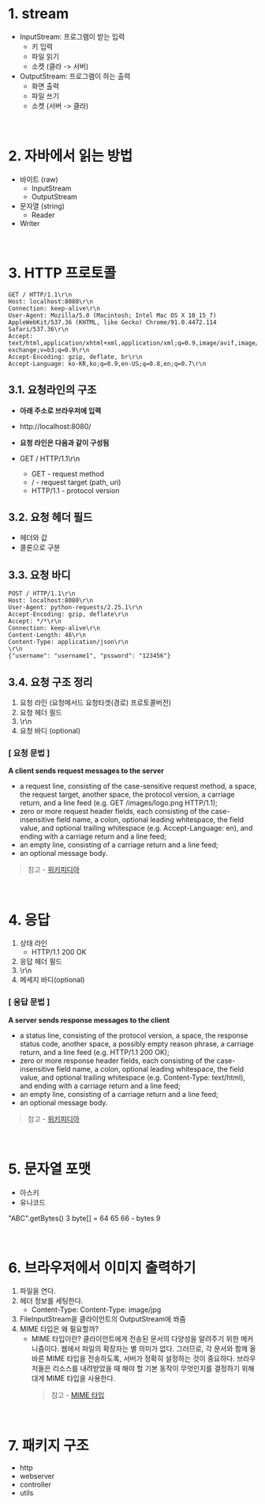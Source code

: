 # 1. stream

- InputStream: 프로그램이 받는 입력
    - 키 입력
    - 파일 읽기
    - 소켓 (클라 -> 서버)
- OutputStream: 프로그램이 하는 출력
    - 화면 출력
    - 파일 쓰기
    - 소켓 (서버 -> 클라)
    
<br>
    
# 2. 자바에서 읽는 방법

- 바이트 (raw)
    - InputStream
    - OutputStream
- 문자열 (string)
    - Reader
- Writer

<br>

# 3. HTTP 프로토콜

```
GET / HTTP/1.1\r\n
Host: localhost:8080\r\n
Connection: keep-alive\r\n
User-Agent: Mozilla/5.0 (Macintosh; Intel Mac OS X 10_15_7) AppleWebKit/537.36 (KHTML, like Gecko) Chrome/91.0.4472.114 Safari/537.36\r\n
Accept: text/html,application/xhtml+xml,application/xml;q=0.9,image/avif,image/webp,image/apng,*/*;q=0.8,application/signed-exchange;v=b3;q=0.9\r\n
Accept-Encoding: gzip, deflate, br\r\n
Accept-Language: ko-KR,ko;q=0.9,en-US;q=0.8,en;q=0.7\r\n
```

## 3.1. 요청라인의 구조

- **아래 주소로 브라우저에 입력**
- http://localhost:8080/


- **요청 라인은 다음과 같이 구성됨**
- GET / HTTP/1.1\r\n
    * GET - request method 
    * / - request target (path, uri)
    * HTTP/1.1 - protocol version

## 3.2. 요청 헤더 필드
- 헤더와 값
- 콜론으로 구분

## 3.3. 요청 바디

```
POST / HTTP/1.1\r\n
Host: localhost:8080\r\n
User-Agent: python-requests/2.25.1\r\n
Accept-Encoding: gzip, deflate\r\n
Accept: */*\r\n
Connection: keep-alive\r\n
Content-Length: 46\r\n
Content-Type: application/json\r\n
\r\n
{"username": "username1", "pssword": "123456"}
```

## 3.4. 요청 구조 정리

1. 요청 라인 (요청메서드 요청타겟(경로) 프로토콜버전)
2. 요청 헤더 필드
3. \r\n
4. 요청 바디 (optional)

### [ 요청 문법 ]

**A client sends request messages to the server**

- a request line, consisting of the case-sensitive request method, a space, the request target, another space, the protocol version, a carriage return, and a line feed (e.g. GET /images/logo.png HTTP/1.1);
- zero or more request header fields, each consisting of the case-insensitive field name, a colon, optional leading whitespace, the field value, and optional trailing whitespace (e.g. Accept-Language: en), and ending with a carriage return and a line feed;
- an empty line, consisting of a carriage return and a line feed;
- an optional message body.

> 참고 - [위키피디아](https://en.wikipedia.org/wiki/Hypertext_Transfer_Protocol#cite_note-rfc7230-3-21)

<br>

# 4. 응답

1. 상태 라인
    - HTTP/1.1 200 OK
2. 응답 헤더 필드
3. \r\n
4. 메세지 바디(optional)

### [ 응답 문법 ]

**A server sends response messages to the client**

- a status line, consisting of the protocol version, a space, the response status code, another space, a possibly empty reason phrase, a carriage return, and a line feed (e.g. HTTP/1.1 200 OK);
- zero or more response header fields, each consisting of the case-insensitive field name, a colon, optional leading whitespace, the field value, and optional trailing whitespace (e.g. Content-Type: text/html), and ending with a carriage return and a line feed;
- an empty line, consisting of a carriage return and a line feed;
- an optional message body.

> 참고 - [위키피디아](https://en.wikipedia.org/wiki/Hypertext_Transfer_Protocol#cite_note-rfc7230-3-21)

<br>

# 5. 문자열 포맷

- 아스키
- 유니코드

"ABC".getBytes() 3
byte[] = 64 65 66 - bytes 9

<br>

# 6. 브라우저에서 이미지 출력하기

1. 파일을 연다.
2. 헤더 정보를 세팅한다. 
    - Content-Type: Content-Type: image/jpg
3. FileInputStream을 클라이언트의 OutputStream에 쏴줌
4. MIME 타입은 왜 필요할까? 
    - MIME 타입이란?
      클라이언트에게 전송된 문서의 다양성을 알려주기 위한 메커니즘이다. 웹에서 파일의 확장자는 별 의미가 없다. 그러므로, 각 문서와 함께 올바른 MIME 타입을 전송하도록, 서버가 정확히 설정하는 것이 중요하다. 브라우저들은 리소스를 내려받았을 때 해야 할 기본 동작이 무엇인지를 결정하기 위해 대게 MIME 타입을 사용한다.
      > 참고 - [MIME 타입](https://developer.mozilla.org/ko/docs/Web/HTTP/Basics_of_HTTP/MIME_types)

<br>

# 7. 패키지 구조

- http
- webserver
- controller
- utils